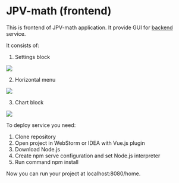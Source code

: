 # JPV-math (frontend)
This is frontend of JPV-math application. It provide GUI for <a href="https://github.com/ereborDeveloper/math-modeling">backend</a> service.

It consists of:
1. Settings block
<img src = "https://sun9-67.userapi.com/d6c6C0pgF7xIp8-Jbzib-MBktqIdpQoM1wJb8Q/JT2qOifVM_Y.jpg" />

2. Horizontal menu
<img src = "https://sun9-11.userapi.com/zmmAXzlpnQtnN0ZNM0fnd39t4sk5ziqn9pCjdw/ir1h_-zBIRA.jpg" />

3. Chart block
<img src = "https://sun9-22.userapi.com/FQT5WJLMHX-ogQUMRljRVG22xl40B0qTVRirGw/NjBNEZUYeQo.jpg" />

To deploy service you need:
1. Clone repository
2. Open project in WebStorm or IDEA with Vue.js plugin
3. Download Node.js
4. Create npm serve configuration and set Node.js interpreter
5. Run command npm install

Now you can run your project at localhost:8080/home.
